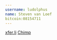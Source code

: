 ```yaml
---
username: ludolphus
name: Steven van Loef
bitcoin:08154711
---
```


[xfer.li](http://cloud-app.net/welcome)
[Chimp](https://itunes.apple.com/de/app/chimp-app.net-client-microblogging/id619961141?mt=8)
